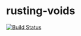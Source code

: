 # rusting-voids

[![Build Status](https://travis-ci.org/H4kor/rusting-voids.svg?branch=master)](https://travis-ci.org/H4kor/rusting-voids)
